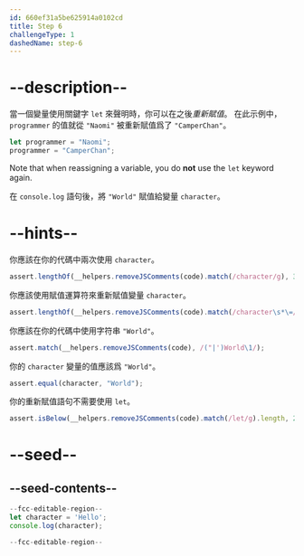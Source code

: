 ```yaml
---
id: 660ef31a5be625914a0102cd
title: Step 6
challengeType: 1
dashedName: step-6
---
```


# --description--

當一個變量使用關鍵字 `let` 來聲明時，你可以在之後<dfn>重新賦值</dfn>。 在此示例中，`programmer` 的值就從 `"Naomi"` 被重新賦值爲了 `"CamperChan"`。

```js
let programmer = "Naomi";
programmer = "CamperChan";
```

Note that when reassigning a variable, you do **not** use the `let` keyword again.

在 `console.log` 語句後，將 `"World"` 賦值給變量 `character`。

# --hints--

你應該在你的代碼中兩次使用 `character`。

```js
assert.lengthOf(__helpers.removeJSComments(code).match(/character/g), 3);
```

你應該使用賦值運算符來重新賦值變量 `character`。

```js
assert.lengthOf(__helpers.removeJSComments(code).match(/character\s*\=/g), 2);
```

你應該在你的代碼中使用字符串 `"World"`。

```js
assert.match(__helpers.removeJSComments(code), /("|')World\1/);
```

你的 `character` 變量的值應該爲 `"World"`。

```js
assert.equal(character, "World");
```

你的重新賦值語句不需要使用 `let`。

```js
assert.isBelow(__helpers.removeJSComments(code).match(/let/g).length, 2);
```


# --seed--

## --seed-contents--

```js
--fcc-editable-region--
let character = 'Hello';
console.log(character);

--fcc-editable-region--
```
